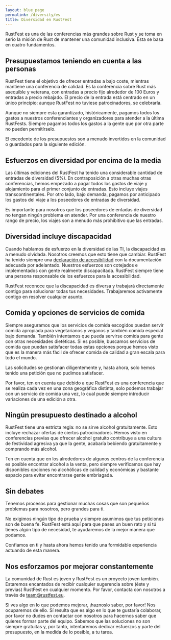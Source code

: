 ```yaml
---
layout: blue_page
permalink: /diversity/es
title: Diversidad en RustFest
---
```


RustFest es una de las conferencias más grandes sobre Rust y se toma en serio la misión de Rust de mantener una comunidad inclusiva. 
Ésta se basa en cuatro fundamentos.

## Presupuestamos teniendo en cuenta a las personas

RustFest tiene el objetivo de ofrecer entradas a bajo coste, mientras mantiene una conferencia de calidad. Es la conferencia sobre Rust más asequible y veterana, con entradas a precio fijo alrededor de 100 Euros y entradas a precio rebajado. El precio de la entrada está centrado en un único principio: aunque RustFest no tuviese patrocinadores, se celebraría.

Aunque no siempre esta garantizado, históricamente, pagamos todos los gastos a nuestros conferenciantes y organizadores para atender a la última RustFests. Siempre pagamos todos los gastos a la gente que por otra parte no pueden permitírselo.

El excedente de los presupuestos son a menudo invertidos en la comunidad o guardados para la siguiente edición.

## Esfuerzos en diversidad por encima de la media

Las últimas ediciones del RustFest ha tenido una considerable cantidad de entradas de diversidad (5%). En contraposición a otras muchas otras conferencias, hemos empezado a pagar todos los gastos de viaje y alojamiento para el primer conjunto de entradas. Esto incluye viajes transcontinentales. Por otro lado, bajo demanda, pagamos por anticipado los gastos del viaje a los poseedores de entradas de diversidad.

Es importante para nosotros que los poseedores de entadas de diversidad no tengan ningún problema en atender. Por una conferencia de nuestro rango de precio, los viajes son a menudo más prohibitivo que las entradas.

## Diversidad incluye discapacidad

Cuando hablamos de esfuerzo en la diversidad de las TI, la discapacidad es a menudo olvidada. Nosotros creemos que esto tiene que cambiar. RustFest ha tenido siempre una [declaración de accesibilidad](/accessibility/) con la documentación adecuada  por adelantado. Nuestros esfuerzos son cotejados e implementados con gente realmente discapacitada. RustFest siempre tiene una persona responsable de los esfuerzos para la accesibilidad.

RustFest reconoce que la discapacidad es diversa y trabajará directamente contigo para solucionar todas tus necesidades. Trabajaremos activamente contigo en resolver cualquier asunto.

## Comida y opciones de servicios de comida

Siempre aseguramos que los servicios de comida escogidos puedan servir comida apropiada para vegetarianos y veganos y también comida especial bajo demanda. También intentamos que pueda servirse comida para gente con otras necesidades dietéticas. Si es posible, buscamos servicios de comida que puedan satisfacer todas estas opciones porque hemos visto que es la manera más fácil de ofrecer comida de calidad a gran escala para todo el mundo.

Las solicitudes se gestionan diligentemente y, hasta ahora, solo hemos tenido una petición que no pudimos satisfacer.

Por favor, ten en cuenta que debido a que RustFest es una conferencia que se realiza cada vez en una zona geográfica distinta, solo podemos trabajar con un servicio de comida una vez, lo cual puede siempre introducir variaciones de una edición a otra.

## Ningún presupuesto destinado a alcohol

RustFest tiene una estricta regla: no se sirve alcohol gratuitamente. Esto incluye rechazar ofertas de ciertos patrocinadores. Hemos visto en conferencias previas que ofrecer alcohol gratuito contribuye a una cultura de festividad agresiva ya que la gente, acabaría bebiendo gratuitamente y comprando más alcohol.

Ten en cuenta que en los alrededores de algunos centros de la conferencia es posible encontrar alcohol a la venta, pero siempre verificamos que hay disponibles opciones no alcohólicas de calidad y económicas y bastante espacio para evitar encontrarse gente embriagada. 

## Sin debates

Tenemos procesos para gestionar muchas cosas que son pequeños problemas para nosotros, pero grandes para ti.

No exigimos ningún tipo de prueba y siempre asumimos que tus peticiones son de buena fe. RustFest está aquí para que pases un buen rato y si tú tienes algún tipo de necesidad, te ayudaremos de la mejor manera que podamos.

Confiamos en ti y hasta ahora hemos tenido una formidable experiencia actuando de esta manera.

## Nos esforzamos por mejorar constantemente

La comunidad de Rust es joven y RustFest es un proyecto joven también. Estaremos encantados de recibir cualquier sugerencia sobre (éste y previas) RustFest en cualquier momento. Por favor, contacta con nosotros a través de [team@rustfest.eu](mailto:team@rustfest.eu).

Si ves algo en lo que podemos mejorar, ¡haznoslo saber, por favor! Nos ocuparemos de ello. Sí resulta que es algo en lo que te gustaría colaborar, por favor no dudes en contactar con nosotros para hacernos saber que quieres formar parte del equipo. Sabemos que las soluciones no son siempre gratuitas y, por tanto, intentaremos dedicar esfuerzos y parte del presupuesto, en la medida de lo posible, a tu tarea.
